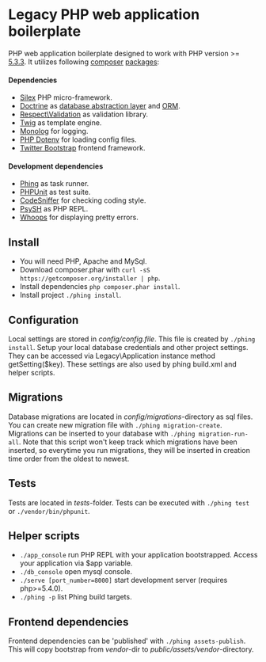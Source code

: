 # Legacy PHP web application boilerplate

PHP web application boilerplate designed to work with PHP version >= [5.3.3](http://php.net/supported-versions.php).
It utilizes following [composer](https://getcomposer.org/doc/) [packages](https://packagist.org/):

#### Dependencies
 * [Silex](http://silex.sensiolabs.org/documentation) PHP micro-framework.
 * [Doctrine](http://www.doctrine-project.org/) as [database abstraction layer](http://docs.doctrine-project.org/projects/doctrine-dbal/en/latest/) and [ORM](http://docs.doctrine-project.org/projects/doctrine-orm/en/latest/).
 * [Respect\Validation](https://github.com/Respect/Validation/blob/0.9/docs/VALIDATORS.md) as validation library.
 * [Twig](http://twig.sensiolabs.org/documentation) as template engine.
 * [Monolog](https://github.com/Seldaek/monolog) for logging.
 * [PHP Dotenv](https://github.com/josegonzalez/php-dotenv) for loading config files.
 * [Twitter Bootstrap](http://getbootstrap.com/css/) frontend framework.

#### Development dependencies
 * [Phing](http://www.phing.info/trac/wiki/Users/Documentation) as task runner.
 * [PHPUnit](https://phpunit.de/manual/current/en/phpunit-book.html) as test suite.
 * [CodeSniffer](https://github.com/squizlabs/PHP_CodeSniffer/wiki) for checking coding style.
 * [PsySH](https://github.com/bobthecow/psysh) as PHP REPL.
 * [Whoops](https://github.com/filp/whoops/blob/master/docs/API%20Documentation.md) for displaying pretty errors.


## Install
  * You will need PHP, Apache and MySql.
  * Download composer.phar with `curl -sS https://getcomposer.org/installer | php`.
  * Install dependencies `php composer.phar install`.
  * Install project `./phing install`.


## Configuration

Local settings are stored in *config/config.file*. This file is created by
`./phing install`. Setup your local database credentials and other project
settings. They can be accessed via Legacy\Application instance method getSetting($key).
These settings are also used by phing build.xml and helper scripts.


## Migrations

Database migrations are located in *config/migrations*-directory as sql files. You can create
new migration file with `./phing migration-create`. Migrations can be inserted
to your database with `./phing migration-run-all`. Note that this script won't
keep track which migrations have been inserted, so everytime you run migrations,
they will be inserted in creation time order from the oldest to newest.


## Tests

Tests are located in *tests*-folder. Tests can be executed with `./phing test`
or `./vendor/bin/phpunit`.


## Helper scripts

  * `./app_console` run PHP REPL with your application bootstrapped. Access your application via $app variable.
  * `./db_console` open mysql console.
  * `./serve [port_number=8000]` start development server (requires php>=5.4.0).
  * `./phing -p` list Phing build targets.


## Frontend dependencies

Frontend dependencies can be 'published' with `./phing assets-publish`. This will copy bootstrap from *vendor*-dir to
*public/assets/vendor*-directory.
